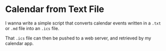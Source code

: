 # Calendar from Text File

I wanna write a simple script that converts calendar events written in a `.txt` or `.md` file into an `.ics` file.

That `.ics` file can then be pushed to a web server, and retrieved by my calendar app.
